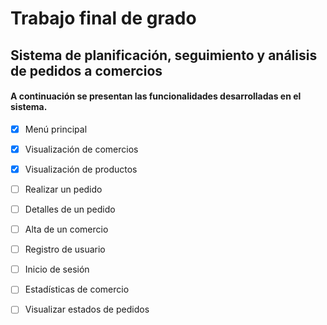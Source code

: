 # Trabajo final de grado 

## Sistema de planificación, seguimiento y análisis de pedidos a comercios

#### A continuación se presentan las funcionalidades desarrolladas en el sistema.

 - [x] Menú principal
 - [x] Visualización de comercios
 - [x] Visualización de productos
 - [ ] Realizar un pedido
 - [ ] Detalles de un pedido
 - [ ] Alta de un comercio
 - [ ] Registro de usuario
 - [ ] Inicio de sesión
 - [ ] Estadísticas de comercio
 - [ ] Visualizar estados de pedidos

